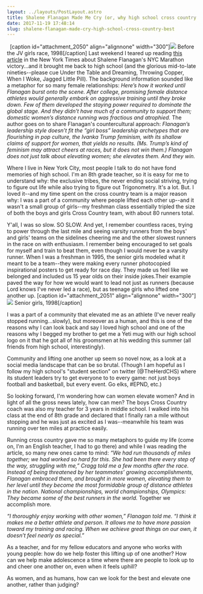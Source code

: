 ```yaml
---
layout: ../layouts/PostLayout.astro
title: Shalene Flanagan Made Me Cry (or, why high school cross country was the best)
date: 2017-11-19 17:48:14
slug: shalene-flanagan-made-cry-high-school-cross-country-best
---
```


  \[caption id="attachment\_2050" align="alignnone" width="300"\][![](http://akindoflibrary.com/wp-content/uploads/2017/11/IMG_1436-300x192.jpg)](http://akindoflibrary.com/wp-content/uploads/2017/11/IMG_1436.jpg) Before the JV girls race, 1998\[/caption\] Last weekend I teared up reading [this article](https://www.nytimes.com/2017/11/11/opinion/sunday/shalane-flanagan-marathon-running.html?action=click&pgtype=Homepage&clickSource=story-heading&module=opinion-c-col-left-region&region=opinion-c-col-left-region&WT.nav=opinion-c-col-left-region&_r=0) in the New York Times about Shalene Flanagan's NYC Marathon victory...and it brought me back to high school (and the glorious mid-to-late nineties--please cue Under the Table and Dreaming, Throwing Copper, When I Woke, Jagged Little Pill). The background information sounded like a metaphor for so many female relationships: _Here’s how it worked until Flanagan burst onto the scene. After college, promising female distance athletes would generally embark on aggressive training until they broke down. Few of them developed the staying power required to dominate the global stage. And they didn’t have much of a community to support them; domestic women’s distance running was fractious and atrophied._ The author goes on to share Flanagan's countercultural approach: _Flanagan’s leadership style doesn’t fit the “girl boss” leadership archetypes that are flourishing in pop culture, the Ivanka Trump feminism, with its shallow claims of support for women, that yields no results. (Ms. Trump’s kind of feminism may attract cheers at races, but it does not win them.) Flanagan does not just talk about elevating women; she elevates them. And they win._

Where I live in New York City, most people I talk to do not have fond memories of high school. I'm an 8th grade teacher, so it is easy for me to understand why: the exclusive tribes, the never ending social striving, trying to figure out life while also trying to figure out Trigonometry. It's a lot. But. I loved it--and my time spent on the cross country team is a major reason why: I was a part of a community where people lifted each other up--and it wasn't a small group of girls--my freshman class essentially tripled the size of both the boys and girls Cross Country team, with about 80 runners total.

Y'all, I was so slow. SO SLOW. And yet, I remember countless races, trying to power through the last mile and seeing varsity runners from the boys' and girls' teams on the sidelines cheering me and the other slowest runners in the race on with enthusiasm. I remember being encouraged to set goals for myself and train to beat them, even though I would never be a varsity runner. When I was a freshman in 1995, the senior girls modeled what it meant to be a team--they were making every runner photocopied inspirational posters to get ready for race day. They made us feel like we belonged and included us 15 year olds on their inside jokes.Their example paved the way for how we would want to lead not just as runners (because Lord knows I've never led a race), but as teenage girls who lifted one another up. \[caption id="attachment\_2051" align="alignnone" width="300"\][![](http://akindoflibrary.com/wp-content/uploads/2017/11/IMG_1438-300x257.jpg)](http://akindoflibrary.com/wp-content/uploads/2017/11/IMG_1438.jpg) Senior girls, 1998\[/caption\]

I was a part of a community that elevated me as an athlete (I've never really stopped running...slowly), but moreover as a human, and this is one of the reasons why I can look back and say I loved high school and one of the reasons why I begged my brother to get me a Yeti mug with our high school logo on it that he got all of his groomsmen at his wedding this summer (all friends from high school, interestingly).

Community and lifting one another up seem so novel now, as a look at a social media landscape that can be so brutal. (Though I am hopeful as I follow my high school's "student section" on twitter (@TheHerdCHS) where its student leaders try to get everyone to to every game: not just boys football and basketball, but every event. Go elks, #EPND, etc.)

So looking forward, I'm wondering how can women elevate women? And in light of all the gross news lately, how can men? The boys Cross Country coach was also my teacher for 3 years in middle school. I walked into his class at the end of 8th grade and declared that I finally ran a mile without stopping and he was just as excited as I was--meanwhile his team was running over ten miles at practice easily.

Running cross country gave me so many metaphors to guide my life (come on, I'm an English teacher, I had to go there) and while I was reading the article, so many new ones came to mind: _“We had run thousands of miles together; we had worked so hard for this. She had been there every step of the way, struggling with me,” Cragg told me a few months after the race._ _Instead of being threatened by her teammates’ growing accomplishments, Flanagan embraced them, and brought in more women, elevating them to her level until they become the most formidable group of distance athletes in the nation. National championships, world championships, Olympics: They became some of the best runners in the world._ Together we accomplish more.

_“I thoroughly enjoy working with other women,” Flanagan told me. “I think it makes me a better athlete and person. It allows me to have more passion toward my training and racing. When we achieve great things on our own, it doesn’t feel nearly as special.”_

As a teacher, and for my fellow educators and anyone who works with young people: how do we help foster this lifting up of one another? How can we help make adolescence a time where there are people to look up to and cheer one another on, even when it feels uphill?

As women, and as humans, how can we look for the best and elevate one another, rather than judging?